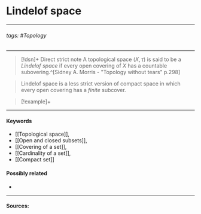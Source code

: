 # Lindelof space
***
###### tags: #Topology 
***
>[!dsn]+ Direct strict note
>A topological space $(X,\tau)$ is said to be a *Lindelof space* if every open covering of $X$ has a countable subovering.^[Sidney A. Morris - "Topology without tears" p.298]

>Lindelof space is a less strict version of compact space in which every open covering has a *finite* subcover.

>[!example]+ 
>
***
#### Keywords
- [[Topological space]],
- [[Open and closed subsets]],
- [[Covering of a set]],
- [[Cardinality of a set]],
- [[Compact set]]
#### Possibly related
- 
***
#### Sources: